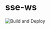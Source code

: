 # sse-ws
![Build and Deploy](https://github.com/rada-fairadova/sse-ws/actions/workflows/blank.yml/badge.svg)

